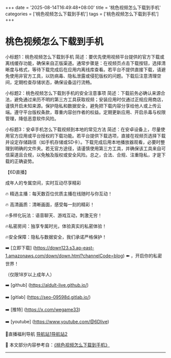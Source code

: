 +++
date = '2025-08-14T16:49:48+08:00'
title = '桃色视频怎么下载到手机'
categories = ['桃色视频怎么下载到手机']
tags = ['桃色视频怎么下载到手机']
+++

# 桃色视频怎么下载到手机

小标题1：桃色视频怎么下载到手机
简述：要优先使用视频平台提供的官方下载或离线缓存功能，确保来自正版渠道。通常步骤是：在视频页点击下载按钮，选择清晰度与格式，等待下载完成后在应用内离线库查看。若平台不提供直接下载，请避免使用非官方工具，以防病毒、隐私泄露或侵犯版权的问题。下载后注意清理空间，定期检查存储状态，确保设备运行流畅。

小标题2：桃色视频怎么下载到手机的安全注意事项
简述：下载前务必确认来源合法，避免通过来历不明的第三方工具获取视频；安装应用时仅通过正规应用商店，谨慎开启未知来源。保护隐私和数据安全，避免把下载内容分享给他人或上传云端。遵守平台版权条款，尊重内容创作者的权益。定期更新应用、开启杀毒与权限管理，降低恶意软件风险。

小标题3：安卓手机怎么下载视频到本地的常见方法
简述：在安卓设备上，尽量使用官方应用或平台授权的下载功能。若平台提供下载选项，直接在视频页选择下载并设定存储路径（如手机存储或SD卡）。下载完成后用本地播放器观看，必要时整理到明确的文件夹。若无官方途径，请谨慎使用第三方工具，并确保该工具来自可信渠道且合规，以免触及版权或安全风险。总之，合法、合规、注重隐私，才是下载的正确姿势。

【6D直播】

 成年人的专属空间，实时互动尽享精彩

🔥 精选主播：每天数百位优质主播在线随时与你互动！

🔥 高清画质：清晰画面，感受每一刻的精彩！

🔥多样化玩法：语音聊天、游戏互动，刺激无穷！

🔥私密房间：独享专属时光，体验真实的私密体验！

🔥安全保障：隐私与数据安全，我们承诺严格保护！

➡️ [立即下载] (https://down123.s3.ap-east-1.amazonaws.com/down/down.html?channelCode=blog) ⬅️ ，开启你的私密世界！

 （仅限18岁以上成年人）

➡️ [github] (https://aldult-live.github.io/)

➡️ [gitlab] (https://seo-09598d.gitlab.io/)

➡️ [推特] (https://x.com/wegame33)

➡️ [youtube] (https://www.youtube.com/@6Dlive)

🔞直播福利导航   [导航站1](https://webstack-86085a.gitlab.io/)[导航站2](https://onlygit123-2.github.io/)


📘 本文部分内容参考自：[《桃色视频怎么下载到手机》](https://webstack-hugo-11.pages.dev/)

---
